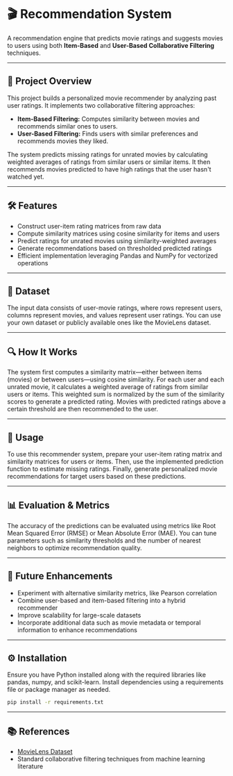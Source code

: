 # 🎬 Recommendation System

A recommendation engine that predicts movie ratings and suggests movies to users using both **Item-Based** and **User-Based Collaborative Filtering** techniques.

---

## 📌 Project Overview

This project builds a personalized movie recommender by analyzing past user ratings. It implements two collaborative filtering approaches:

- **Item-Based Filtering:** Computes similarity between movies and recommends similar ones to users.
- **User-Based Filtering:** Finds users with similar preferences and recommends movies they liked.

The system predicts missing ratings for unrated movies by calculating weighted averages of ratings from similar users or similar items. It then recommends movies predicted to have high ratings that the user hasn't watched yet.

---

## 🛠️ Features

- Construct user-item rating matrices from raw data
- Compute similarity matrices using cosine similarity for items and users
- Predict ratings for unrated movies using similarity-weighted averages
- Generate recommendations based on thresholded predicted ratings
- Efficient implementation leveraging Pandas and NumPy for vectorized operations

---

## 📁 Dataset

The input data consists of user-movie ratings, where rows represent users, columns represent movies, and values represent user ratings. You can use your own dataset or publicly available ones like the MovieLens dataset.

---

## 🔍 How It Works

The system first computes a similarity matrix—either between items (movies) or between users—using cosine similarity. For each user and each unrated movie, it calculates a weighted average of ratings from similar users or items. This weighted sum is normalized by the sum of the similarity scores to generate a predicted rating. Movies with predicted ratings above a certain threshold are then recommended to the user.

---

## 🚀 Usage

To use this recommender system, prepare your user-item rating matrix and similarity matrices for users or items. Then, use the implemented prediction function to estimate missing ratings. Finally, generate personalized movie recommendations for target users based on these predictions.

---

## 📊 Evaluation & Metrics

The accuracy of the predictions can be evaluated using metrics like Root Mean Squared Error (RMSE) or Mean Absolute Error (MAE). You can tune parameters such as similarity thresholds and the number of nearest neighbors to optimize recommendation quality.

---

## 🔮 Future Enhancements

- Experiment with alternative similarity metrics, like Pearson correlation
- Combine user-based and item-based filtering into a hybrid recommender
- Improve scalability for large-scale datasets
- Incorporate additional data such as movie metadata or temporal information to enhance recommendations

---

## ⚙️ Installation

Ensure you have Python installed along with the required libraries like pandas, numpy, and scikit-learn. Install dependencies using a requirements file or package manager as needed.


```bash
pip install -r requirements.txt
```
---


## 📚 References

- [MovieLens Dataset](https://grouplens.org/datasets/movielens/)
- Standard collaborative filtering techniques from machine learning literature
